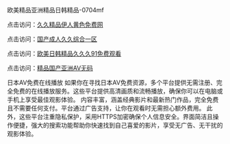 欧美精品亚洲精品日韩精品-0704mf

点击访问：<a href="https://vassv.pages.dev/">久久精品伊人黄色免费网</a>

点击访问：<a href="https://gsd-agv.pages.dev/">国产成人久久综合一区</a>

点击访问：<a href="https://gda-c7m.pages.dev/">欧美日韩精品久久久91免费观看</a>

点击访问：<a href="https://tfda.pages.dev/">精品国产亚洲AV无码</a>

日本AV免费在线播放
如果你在寻找日本AV免费资源，多个平台提供无需注册、完全免费的在线播放服务。这些平台提供高清画质和流畅播放，确保你可以在电脑或手机上享受最佳观影体验。
内容丰富，涵盖经典影片和最新热门作品，完全免费且不需要任何支付。平台通过广告支持，让你在观看时无需担心额外费用。
此外，这些平台注重隐私保护，采用HTTPS加密确保个人信息安全。界面简洁且操作便捷，强大的搜索功能帮助你快速找到自己喜爱的影片，享受无广告、无干扰的观影体验。

<span style="display:none;">[Canonical link](https://github.com/ff20250704/ff07 ）</span>



